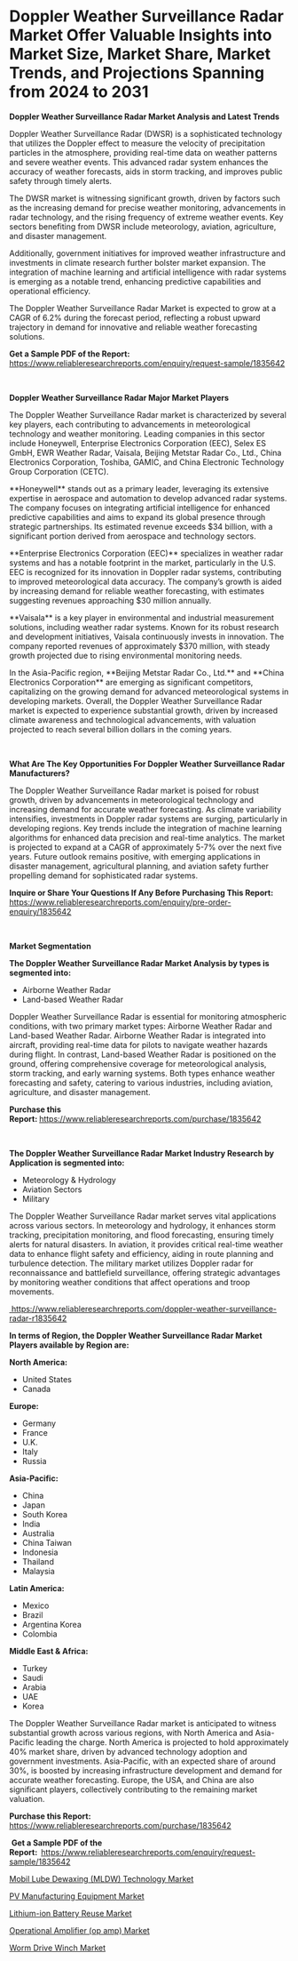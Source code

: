 <p><h1>Doppler Weather Surveillance Radar Market Offer Valuable Insights into Market Size, Market Share, Market Trends, and Projections Spanning from 2024 to 2031</h1></p><p><strong>Doppler Weather Surveillance Radar Market Analysis and Latest Trends</strong></p>
<p><p>Doppler Weather Surveillance Radar (DWSR) is a sophisticated technology that utilizes the Doppler effect to measure the velocity of precipitation particles in the atmosphere, providing real-time data on weather patterns and severe weather events. This advanced radar system enhances the accuracy of weather forecasts, aids in storm tracking, and improves public safety through timely alerts.</p><p>The DWSR market is witnessing significant growth, driven by factors such as the increasing demand for precise weather monitoring, advancements in radar technology, and the rising frequency of extreme weather events. Key sectors benefiting from DWSR include meteorology, aviation, agriculture, and disaster management. </p><p>Additionally, government initiatives for improved weather infrastructure and investments in climate research further bolster market expansion. The integration of machine learning and artificial intelligence with radar systems is emerging as a notable trend, enhancing predictive capabilities and operational efficiency. </p><p>The Doppler Weather Surveillance Radar Market is expected to grow at a CAGR of 6.2% during the forecast period, reflecting a robust upward trajectory in demand for innovative and reliable weather forecasting solutions.</p></p>
<p><strong>Get a Sample PDF of the Report:&nbsp;</strong> <a href="https://www.reliableresearchreports.com/enquiry/request-sample/1835642?utm_campaign=9&utm_medium=2&utm_source=Github&utm_content=ia&utm_term=19102024&utm_id=doppler-weather-surveillance-radar">https://www.reliableresearchreports.com/enquiry/request-sample/1835642</a></p>
<p>&nbsp;</p>
<p><strong>Doppler Weather Surveillance Radar Major Market Players</strong></p>
<p><p>The Doppler Weather Surveillance Radar market is characterized by several key players, each contributing to advancements in meteorological technology and weather monitoring. Leading companies in this sector include Honeywell, Enterprise Electronics Corporation (EEC), Selex ES GmbH, EWR Weather Radar, Vaisala, Beijing Metstar Radar Co., Ltd., China Electronics Corporation, Toshiba, GAMIC, and China Electronic Technology Group Corporation (CETC).</p><p>**Honeywell** stands out as a primary leader, leveraging its extensive expertise in aerospace and automation to develop advanced radar systems. The company focuses on integrating artificial intelligence for enhanced predictive capabilities and aims to expand its global presence through strategic partnerships. Its estimated revenue exceeds $34 billion, with a significant portion derived from aerospace and technology sectors.</p><p>**Enterprise Electronics Corporation (EEC)** specializes in weather radar systems and has a notable footprint in the market, particularly in the U.S. EEC is recognized for its innovation in Doppler radar systems, contributing to improved meteorological data accuracy. The company’s growth is aided by increasing demand for reliable weather forecasting, with estimates suggesting revenues approaching $30 million annually.</p><p>**Vaisala** is a key player in environmental and industrial measurement solutions, including weather radar systems. Known for its robust research and development initiatives, Vaisala continuously invests in innovation. The company reported revenues of approximately $370 million, with steady growth projected due to rising environmental monitoring needs.</p><p>In the Asia-Pacific region, **Beijing Metstar Radar Co., Ltd.** and **China Electronics Corporation** are emerging as significant competitors, capitalizing on the growing demand for advanced meteorological systems in developing markets. Overall, the Doppler Weather Surveillance Radar market is expected to experience substantial growth, driven by increased climate awareness and technological advancements, with valuation projected to reach several billion dollars in the coming years.</p></p>
<p>&nbsp;</p>
<p><strong>What Are The Key Opportunities For Doppler Weather Surveillance Radar Manufacturers?</strong></p>
<p><p>The Doppler Weather Surveillance Radar market is poised for robust growth, driven by advancements in meteorological technology and increasing demand for accurate weather forecasting. As climate variability intensifies, investments in Doppler radar systems are surging, particularly in developing regions. Key trends include the integration of machine learning algorithms for enhanced data precision and real-time analytics. The market is projected to expand at a CAGR of approximately 5-7% over the next five years. Future outlook remains positive, with emerging applications in disaster management, agricultural planning, and aviation safety further propelling demand for sophisticated radar systems.</p></p>
<p><strong>Inquire or Share Your Questions If Any Before Purchasing This Report:</strong> <a href="https://www.reliableresearchreports.com/enquiry/pre-order-enquiry/1835642?utm_campaign=9&utm_medium=2&utm_source=Github&utm_content=ia&utm_term=19102024&utm_id=doppler-weather-surveillance-radar">https://www.reliableresearchreports.com/enquiry/pre-order-enquiry/1835642</a></p>
<p>&nbsp;</p>
<p><strong>Market Segmentation</strong></p>
<p><strong>The Doppler Weather Surveillance Radar Market Analysis by types is segmented into:</strong></p>
<p><ul><li>Airborne Weather Radar</li><li>Land-based Weather Radar</li></ul></p>
<p><p>Doppler Weather Surveillance Radar is essential for monitoring atmospheric conditions, with two primary market types: Airborne Weather Radar and Land-based Weather Radar. Airborne Weather Radar is integrated into aircraft, providing real-time data for pilots to navigate weather hazards during flight. In contrast, Land-based Weather Radar is positioned on the ground, offering comprehensive coverage for meteorological analysis, storm tracking, and early warning systems. Both types enhance weather forecasting and safety, catering to various industries, including aviation, agriculture, and disaster management.</p></p>
<p><strong>Purchase this Report:&nbsp;</strong><a href="https://www.reliableresearchreports.com/purchase/1835642?utm_campaign=9&utm_medium=2&utm_source=Github&utm_content=ia&utm_term=19102024&utm_id=doppler-weather-surveillance-radar">https://www.reliableresearchreports.com/purchase/1835642</a></p>
<p>&nbsp;</p>
<p><strong>The Doppler Weather Surveillance Radar Market Industry Research by Application is segmented into:</strong></p>
<p><ul><li>Meteorology & Hydrology</li><li>Aviation Sectors</li><li>Military</li></ul></p>
<p><p>The Doppler Weather Surveillance Radar market serves vital applications across various sectors. In meteorology and hydrology, it enhances storm tracking, precipitation monitoring, and flood forecasting, ensuring timely alerts for natural disasters. In aviation, it provides critical real-time weather data to enhance flight safety and efficiency, aiding in route planning and turbulence detection. The military market utilizes Doppler radar for reconnaissance and battlefield surveillance, offering strategic advantages by monitoring weather conditions that affect operations and troop movements.</p></p>
<p><a href="https://www.reliableresearchreports.com/doppler-weather-surveillance-radar-r1835642?utm_campaign=9&utm_medium=2&utm_source=Github&utm_content=ia&utm_term=19102024&utm_id=doppler-weather-surveillance-radar">&nbsp;https://www.reliableresearchreports.com/doppler-weather-surveillance-radar-r1835642</a></p>
<p><strong>In terms of Region, the Doppler Weather Surveillance Radar Market Players available by Region are:</strong></p>
<p>
    <p> <strong> North America: </strong>
        <ul>
            <li>United States</li>
            <li>Canada</li>
        </ul>
        </p> 
    <p> <strong> Europe: </strong>
        <ul>
            <li>Germany</li>
            <li>France</li>
            <li>U.K.</li>
            <li>Italy</li>
            <li>Russia</li>
        </ul>
        </p> 
    <p> <strong> Asia-Pacific: </strong>
        <ul>
            <li>China</li>
            <li>Japan</li>
            <li>South Korea</li>
            <li>India</li>
            <li>Australia</li>
            <li>China Taiwan</li>
            <li>Indonesia</li>
            <li>Thailand</li>
            <li>Malaysia</li>
        </ul>
        </p> 
    <p> <strong> Latin America: </strong>
        <ul>
            <li>Mexico</li>
            <li>Brazil</li>
            <li>Argentina Korea</li>
            <li>Colombia</li>
        </ul>
        </p> 
    <p> <strong> Middle East & Africa: </strong>
        <ul>
            <li>Turkey</li>
            <li>Saudi</li>
            <li>Arabia</li>
            <li>UAE</li>
            <li>Korea</li>
        </ul>
    </p>
    </p>
<p><p>The Doppler Weather Surveillance Radar market is anticipated to witness substantial growth across various regions, with North America and Asia-Pacific leading the charge. North America is projected to hold approximately 40% market share, driven by advanced technology adoption and government investments. Asia-Pacific, with an expected share of around 30%, is boosted by increasing infrastructure development and demand for accurate weather forecasting. Europe, the USA, and China are also significant players, collectively contributing to the remaining market valuation.</p></p>
<p><strong>Purchase this Report: </strong><a href="https://www.reliableresearchreports.com/purchase/1835642?utm_campaign=9&utm_medium=2&utm_source=Github&utm_content=ia&utm_term=19102024&utm_id=doppler-weather-surveillance-radar">https://www.reliableresearchreports.com/purchase/1835642</a></p>
<p>&nbsp;<strong>Get a Sample PDF of the Report:&nbsp;&nbsp;</strong><a href="https://www.reliableresearchreports.com/enquiry/request-sample/1835642?utm_campaign=9&utm_medium=2&utm_source=Github&utm_content=ia&utm_term=19102024&utm_id=doppler-weather-surveillance-radar">https://www.reliableresearchreports.com/enquiry/request-sample/1835642</a></p>
<p><strong></strong></p>
<p><p><a href="https://www.linkedin.com/pulse/in-depth-mobil-lube-dewaxing-mldw-technology-market-review-size-j80hc?utm_campaign=9&utm_medium=2&utm_source=Github&utm_content=ia&utm_term=19102024&utm_id=doppler-weather-surveillance-radar">Mobil Lube Dewaxing (MLDW) Technology Market</a></p><p><a href="https://issuu.com/reportprime-2/docs/pv-manufacturing-equipment-market-s_81c4e413c5d62d?utm_campaign=9&utm_medium=2&utm_source=Github&utm_content=ia&utm_term=19102024&utm_id=doppler-weather-surveillance-radar">PV Manufacturing Equipment Market</a></p><p><a href="https://www.linkedin.com/pulse/lithium-ion-battery-reuse-market-revolution-size-share-emerging-exiec?utm_campaign=9&utm_medium=2&utm_source=Github&utm_content=ia&utm_term=19102024&utm_id=doppler-weather-surveillance-radar">Lithium-ion Battery Reuse Market</a></p><p><a href="https://github.com/Annahawkins697/Market-Research-Report-List-1/blob/main/operational-amplifier-op-amp-market.md?utm_campaign=9&utm_medium=2&utm_source=Github&utm_content=ia&utm_term=19102024&utm_id=doppler-weather-surveillance-radar">Operational Amplifier (op amp) Market</a></p><p><a href="https://issuu.com/reportprime-2/docs/worm-drive-winch-market-size-2030.p_c7f6e93abf52f3?utm_campaign=9&utm_medium=2&utm_source=Github&utm_content=ia&utm_term=19102024&utm_id=doppler-weather-surveillance-radar">Worm Drive Winch Market</a></p></p>